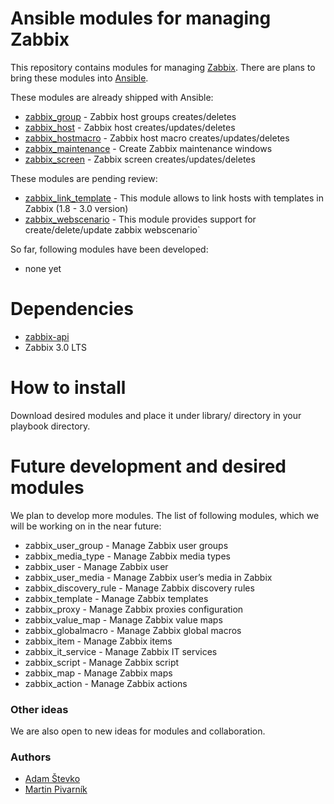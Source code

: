 # Ansible modules for managing Zabbix

This repository contains modules for managing [Zabbix](https://www.zabbix.com). There are plans to bring these modules into [Ansible](https://www.ansible.com).

These modules are already shipped with Ansible:

- [zabbix_group](https://docs.ansible.com/ansible/zabbix_group_module.html) - Zabbix host groups creates/deletes
- [zabbix_host](https://docs.ansible.com/ansible/zabbix_host_module.html) - Zabbix host creates/updates/deletes
- [zabbix_hostmacro](https://docs.ansible.com/ansible/zabbix_hostmacro_module.html) - Zabbix host macro creates/updates/deletes
- [zabbix_maintenance](https://docs.ansible.com/ansible/zabbix_hostmacro_module.html) - Create Zabbix maintenance windows
- [zabbix_screen](https://docs.ansible.com/ansible/zabbix_screen_module.html) - Zabbix screen creates/updates/deletes
 
These modules are pending review:

- [zabbix_link_template](https://github.com/ansible/ansible-modules-extras/pull/3223) - This module allows to link hosts with templates in Zabbix (1.8 - 3.0 version)
- [zabbix_webscenario](https://github.com/ansible/ansible-modules-extras/pull/3215) - This module provides support for create/delete/update zabbix webscenario`

So far, following modules have been developed:

- none yet

# Dependencies
- [zabbix-api](https://pypi.python.org/pypi/zabbix-api)
- Zabbix 3.0 LTS

# How to install
Download desired modules and place it under library/ directory in your playbook  directory.

# Future development and desired modules
We plan to develop more modules. The list of following modules, which we will be working on in the near future:

- zabbix_user_group - Manage Zabbix user groups
- zabbix_media_type - Manage Zabbix media types
- zabbix_user - Manage Zabbix user
- zabbix_user_media - Manage Zabbix user’s media in Zabbix
- zabbix_discovery_rule - Manage Zabbix discovery rules
- zabbix_template - Manage Zabbix templates
- zabbix_proxy - Manage Zabbix proxies configuration
- zabbix_value_map - Manage Zabbix value maps
- zabbix_globalmacro - Manage Zabbix global macros
- zabbix_item - Manage Zabbix items
- zabbix_it_service - Manage Zabbix IT services
- zabbix_script - Manage Zabbix script
- zabbix_map - Manage Zabbix maps
- zabbix_action - Manage Zabbix actions

### Other ideas
We are also open to new ideas for modules and collaboration.

### Authors

- [Adam Števko](https://github.com/xen0l)
- [Martin Pivarník](https://github.com/pivno)

